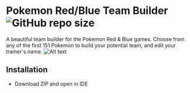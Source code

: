 # Pokemon Red/Blue Team Builder     ![GitHub repo size](https://img.shields.io/github/repo-size/marceosayo/Pokemon-Team-Builder)
A beautiful team builder for the Pokemon Red & Blue games. Choose from any of the first 151 Pokemon to build your potential team, and edit your trainer's name.
![Alt text](preview1.gif)

## Installation

- Download ZIP and open in IDE

